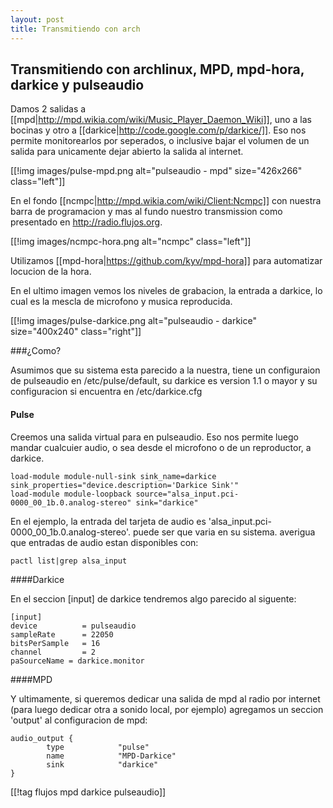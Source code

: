 ```yaml
---
layout: post 
title: Transmitiendo con arch 
---
```


## Transmitiendo con archlinux, MPD, mpd-hora, darkice y pulseaudio

Damos 2 salidas a [[mpd|http://mpd.wikia.com/wiki/Music_Player_Daemon_Wiki]], uno a las bocinas y otro a [[darkice|http://code.google.com/p/darkice/]]. Eso nos permite monitorearlos por seperados, o inclusive bajar el volumen de un salida para unicamente dejar abierto la salida al internet. 

[[!img images/pulse-mpd.png alt="pulseaudio - mpd" size="426x266" class="left"]]

En el fondo [[ncmpc|http://mpd.wikia.com/wiki/Client:Ncmpc]] con nuestra barra de programacion y mas al fundo nuestro transmission como presentado en <http://radio.flujos.org>.

[[!img images/ncmpc-hora.png alt="ncmpc" class="left"]]

Utilizamos [[mpd-hora|https://github.com/kyv/mpd-hora]] para automatizar locucion de la hora. 

En el ultimo imagen vemos los niveles de grabacion, la entrada a darkice, lo cual es la mescla de microfono y musica reproducida.

[[!img images/pulse-darkice.png alt="pulseaudio - darkice" size="400x240" class="right"]]

###¿Como?

Asumimos que su sistema esta parecido a la nuestra, tiene un configuraion de pulseaudio en /etc/pulse/default, su darkice es version 1.1 o mayor y su configuracion si encuentra en /etc/darkice.cfg

#### Pulse


Creemos una salida virtual para en pulseaudio. Eso nos permite luego mandar cualcuier audio, o sea desde el microfono o de un reproductor, a darkice.

    load-module module-null-sink sink_name=darkice sink_properties="device.description='Darkice Sink'"
    load-module module-loopback source="alsa_input.pci-0000_00_1b.0.analog-stereo" sink="darkice"

En el ejemplo, la entrada del tarjeta de audio es 'alsa_input.pci-0000_00_1b.0.analog-stereo'. puede ser que varia en su sistema. averigua que entradas de audio estan disponibles con: 
  
    pactl list|grep alsa_input

####Darkice

En el seccion [input] de darkice tendremos algo parecido al siguente: 

    [input]
    device          = pulseaudio  
    sampleRate      = 22050
    bitsPerSample   = 16
    channel         = 2
    paSourceName = darkice.monitor

####MPD

Y ultimamente, si queremos dedicar una salida de mpd al radio por internet (para luego dedicar otra a sonido local, por ejemplo) agregamos un seccion 'output' al configuracion de mpd: 

    audio_output {
            type            "pulse"
            name            "MPD-Darkice"
            sink            "darkice" 
    }

[[!tag flujos mpd darkice pulseaudio]]
